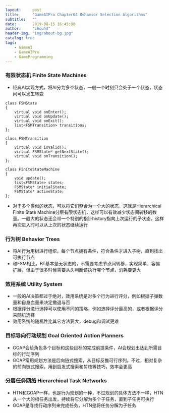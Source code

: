 ```yaml
---
layout:     post
title:      "GameAIPro Chapter04 Behavior Selection Algorithms"
subtitle:   ""
date:       2019-08-15 16:45:00
author:     "zhouhd"
header-img: "img/about-bg.jpg"
catalog: true
tags:
    - GameAI
    - GameAIPro
    - GameProgramming
---
```


### 有限状态机 Finite State Machines
   - 经典AI实现方式，将AI分为多个状态，一般一个时刻只会处于一个状态，状态间可以发生转变
  ```
  class FSMState
  {
      virtual void onEnter();
      virtual void onUpdate();
      virtual void onExit();
      list<FSMTransition> transitions;
  };

  class FSMTransition
  {
      virtual void isValid();
      virtual FSMState* getNextState();
      virtual void onTransition();
  };

  class FiniteStateMachine
  {
      void update();
      list<FSMState> states;
      FSMState* initialState;
      FSMState* activeState;
  };
  ```
   - 对于多个类似的状态，可以将它们整合为一个大的状态，这就是Hierarchical Finite State Machine分层有限状态机，这样可以有效减少状态间转移的数量。一般大的状态还会带一个特别的指针history指向上次运行的子状态，这样再次进入时可以从上次的状态继续运行
### 行为树 Behavior Trees
   - 将AI行为用树进行组织，每个节点拥有条件，符合条件才进入子树，直到找出可执行节点
   - 和FSM相比，BT基本是无状态的，不需要考虑节点间转移，实现简单，容易扩展，但由于很多时候需要从头判断该执行哪个节点，消耗要更大
### 效用系统 Utility System
   - 一般的AI决策都过于绝对，效用系统是对多个行为进行评分，例如根据子弹数量和自身血量来决定撤退与否
   - 根据评分进行选择可以使用不同的策略，例如选择评分最高的，或者根据评分来随机选择
   - 效用系统的随机性比其它方法要大，debug和调试更难
### 目标导向行动规划 Goal Oriented Action Planners
   - GOAP会给角色多个目标和这些目标的完成前提条件，AI会规划出达到所需目标的行动序列
   - GOAP常用规划方法是后向链式搜索，从目标反推可行序列。不过，相对复杂的前向链式搜索，用到启发式搜索和剪枝等技巧，效率会更高
### 分层任务网络 Hierarchical Task Networks
   - HTN和GOAP一样，也是行为规划的一种，不过规划的具体方法不一样，HTN从一个大的根任务出发，持续将它分解为多个子任务，直到子任务可执行
   - GOAP是寻找行动序列来完成任务，HTN是将任务分解为子任务
